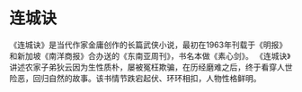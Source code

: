 # 连城诀

《连城诀》是当代作家金庸创作的长篇武侠小说，最初在1963年刊载于《明报》和新加坡《南洋商报》合办送的《东南亚周刊》，书名本做《素心剑》。
《连城诀》讲述农家子弟狄云因为生性质朴，屡被冤枉欺骗，在历经磨难之后，终于看穿人世险恶，回归自然的故事。该书情节跌宕起伏、环环相扣，人物性格鲜明。

